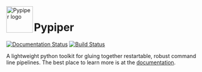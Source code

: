 <img src="https://raw.githubusercontent.com/databio/pypiper/master/logo_pypiper.svg?sanitize=true" alt="Pypiper logo" height="70" align="left"/>

# Pypiper

[![Documentation Status](https://readthedocs.org/projects/pypiper/badge/?version=latest)](http://pypiper.readthedocs.org/en/latest/?badge=latest)
[![Build Status](https://travis-ci.org/databio/pypiper.svg?branch=master)](https://travis-ci.org/databio/pypiper)

A lightweight python toolkit for gluing together restartable, robust command line pipelines. The best place to learn more is at the [documentation](http://code.databio.org/pypiper/).
